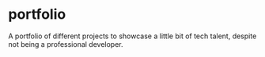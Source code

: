 # portfolio

A portfolio of different projects to showcase a little bit of tech talent, despite not being a professional developer.
